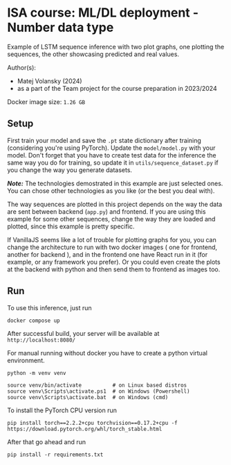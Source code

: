# ISA course: ML/DL deployment - Number data type

Example of LSTM sequence inference with two plot graphs, one plotting the sequences, the other showcasing predicted and real values.

Author(s):
- Matej Volansky (2024)
- as a part of the Team project for the course preparation in 2023/2024

Docker image size: `1.26 GB`


## Setup
First train your model and save the `.pt` state dictionary after training (considering you're using PyTorch).
Update the `model/model.py` with your model. Don't forget that you have to create test data for the inference the same way you do for training, so update it in `utils/sequence_dataset.py` if you change the way you generate datasets.

__*Note:*__ The technologies demostrated in this example are just selected ones. You can chose other technologies as you like (or the best you deal with).

The way sequences are plotted in this project depends on the way the data are sent between backend (`app.py`) and frontend. If you are using this example for some other sequences, change the way they are loaded and plotted, since this example is pretty specific.

If VanillaJS seems like a lot of trouble for plotting graphs for you, you can change the architecture to run with two docker images ( one for frontend, another for backend ), and in the frontend one have React run in it (for example, or any framework you prefer). Or you could even create the plots at the backend with python and then send them to frontend as images too. 

## Run
To use this inference, just run 

```
docker compose up
```
After successful build, your server will be available at `http://localhost:8080/`

For manual running without docker you have to create a python virtual environment.

```
python -m venv venv

source venv/bin/activate          # on Linux based distros
source venv\Scripts\activate.ps1  # on Windows (Powershell)
source venv\Scripts\activate.bat  # on Windows (cmd)
```

To install the PyTorch CPU version run
```
pip install torch==2.2.2+cpu torchvision==0.17.2+cpu -f https://download.pytorch.org/whl/torch_stable.html
```
After that go ahead and run
```
pip install -r requirements.txt
```
